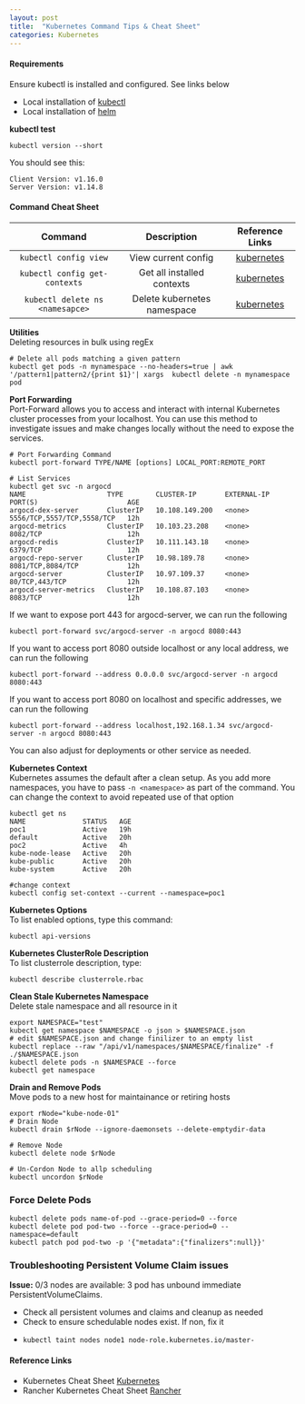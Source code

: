 ```yaml
---
layout: post
title:  "Kubernetes Command Tips & Cheat Sheet"
categories: Kubernetes
---
```


#### **Requirements**
Ensure kubectl is installed and configured. See links below

* Local installation of [kubectl](https://kubernetes.io/docs/tasks/tools/install-kubectl)
* Local installation of [helm](https://helm.sh/docs/intro/install)

**kubectl test** <br>
```
kubectl version --short
```
You should see this:
```
Client Version: v1.16.0
Server Version: v1.14.8
```
#### **Command Cheat Sheet**

|         Command                  |      Description             |              Reference Links               |
|:-------------------------------: |:----------------------------:| :----------------------------------------: | 
|  `kubectl config view`           | View current config          |   [kubernetes](https://kubernetes.io/)     |
|  `kubectl config get-contexts`   | Get all installed contexts   |   [kubernetes](https://kubernetes.io/)     | 
|  `kubectl delete ns <namesapce>` | Delete kubernetes namespace  |   [kubernetes](https://kubernetes.io/)     | 

**Utilities** <br>
Deleting resources in bulk using regEx
```
# Delete all pods matching a given pattern
kubectl get pods -n mynamespace --no-headers=true | awk '/pattern1|pattern2/{print $1}'| xargs  kubectl delete -n mynamespace pod
```

**Port Forwarding** <br>
Port-Forward allows you to access and interact with internal Kubernetes cluster processes from your localhost. You can use this 
method to investigate issues and make changes locally without the need to expose the services.
```
# Port Forwarding Command
kubectl port-forward TYPE/NAME [options] LOCAL_PORT:REMOTE_PORT

# List Services
kubectl get svc -n argocd
NAME                    TYPE        CLUSTER-IP       EXTERNAL-IP   PORT(S)                      AGE
argocd-dex-server       ClusterIP   10.108.149.200   <none>        5556/TCP,5557/TCP,5558/TCP   12h
argocd-metrics          ClusterIP   10.103.23.208    <none>        8082/TCP                     12h
argocd-redis            ClusterIP   10.111.143.18    <none>        6379/TCP                     12h
argocd-repo-server      ClusterIP   10.98.189.78     <none>        8081/TCP,8084/TCP            12h
argocd-server           ClusterIP   10.97.109.37     <none>        80/TCP,443/TCP               12h
argocd-server-metrics   ClusterIP   10.108.87.103    <none>        8083/TCP                     12h
```
If we want to expose port 443 for argocd-server, we can run the following
```
kubectl port-forward svc/argocd-server -n argocd 8080:443
```
If you want to access port 8080 outside localhost or any local address, we can run the following
```
kubectl port-forward --address 0.0.0.0 svc/argocd-server -n argocd 8080:443
```
If you want to access port 8080 on localhost and specific addresses, we can run the following
```
kubectl port-forward --address localhost,192.168.1.34 svc/argocd-server -n argocd 8080:443
```
You can also adjust for deployments or other service as needed.


**Kubernetes Context** <br>
Kubernetes assumes the default after a clean setup. As you add more namespaces, you have to pass ```-n <namespace>``` as part of the command.
You can change the context to avoid repeated use of that option
```
kubectl get ns
NAME              STATUS   AGE
poc1              Active   19h
default           Active   20h
poc2              Active   4h
kube-node-lease   Active   20h
kube-public       Active   20h
kube-system       Active   20h

#change context
kubectl config set-context --current --namespace=poc1
```

**Kubernetes Options** <br>
To list enabled options, type this command:
```
kubectl api-versions
```

**Kubernetes ClusterRole Description** <br>
To list clusterrole description, type:
```
kubectl describe clusterrole.rbac
```

**Clean Stale Kubernetes Namespace** <br>
Delete stale namespace and all resource in it
```
export NAMESPACE="test"
kubectl get namespace $NAMESPACE -o json > $NAMESPACE.json
# edit $NAMESPACE.json and change finilizer to an empty list
kubectl replace --raw "/api/v1/namespaces/$NAMESPACE/finalize" -f ./$NAMESPACE.json
kubectl delete pods -n $NAMESPACE --force
kubectl get namespace
```


**Drain and Remove Pods** <br>
Move pods to a new host for maintainance or retiring hosts
```
export rNode="kube-node-01"
# Drain Node
kubectl drain $rNode --ignore-daemonsets --delete-emptydir-data

# Remove Node
kubectl delete node $rNode

# Un-Cordon Node to allp scheduling
kubectl uncordon $rNode
```

### Force Delete Pods
```
kubectl delete pods name-of-pod --grace-period=0 --force
kubectl delete pod pod-two --force --grace-period=0 --namespace=default
kubectl patch pod pod-two -p '{"metadata":{"finalizers":null}}'
```




### Troubleshooting Persistent Volume Claim issues
**Issue:** 0/3 nodes are available: 3 pod has unbound immediate PersistentVolumeClaims. <br>
* Check all persistent volumes and claims and cleanup as needed
* Check to ensure schedulable nodes exist. If non, fix it
- `kubectl taint nodes node1 node-role.kubernetes.io/master-`






#### **Reference Links**
* Kubernetes Cheat Sheet [Kubernetes](https://kubernetes.io/docs/reference/kubectl/cheatsheet/)
* Rancher Kubernetes Cheat Sheet [Rancher](https://rancher.com/learning-paths/how-to-manage-kubernetes-with-kubectl/)

